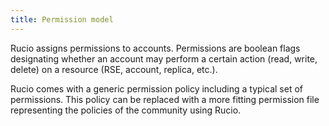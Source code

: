 ```yaml
---
title: Permission model
---
```


Rucio assigns permissions to accounts. Permissions are boolean flags
designating whether an account may perform a certain action (read,
write, delete) on a resource (RSE, account, replica, etc.).

Rucio comes with a generic permission policy including a typical set of
permissions. This policy can be replaced with a more fitting permission
file representing the policies of the community using Rucio.
